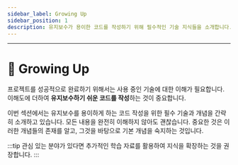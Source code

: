 ```yaml
---
sidebar_label: Growing Up
sidebar_position: 1
description: 유지보수가 용이한 코드를 작성하기 위해 필수적인 기술 지식들을 소개합니다.
---
```


---

# 📖 Growing Up

프로젝트를 성공적으로 완료하기 위해서는 사용 중인 기술에 대한 이해가 필요합니다. 이해도에 더하여 **유지보수하기 쉬운 코드를 작성**하는 것이 중요합니다.

이번 섹션에서는 유지보수를 용이하게 하는 코드 작성을 위한 필수 기술과 개념을 간략히 소개하고 있습니다. 모든 내용을 완전히 이해하지 않아도 괜찮습니다. 중요한 것은 이러한 개념들의 존재를 알고, 그것을 바탕으로 기본 개념을 숙지하는 것입니다.

:::tip
관심 있는 분야가 있다면 추가적인 학습 자료를 활용하여 지식을 확장하는 것을 권장합니다.
:::

<!-- {% content-ref url="ts-skill.md" %}
[ts-skill.md](ts-skill.md)
{% endcontent-ref %}

{% content-ref url="react/" %}
[react](react/)
{% endcontent-ref %}

{% content-ref url="functional.md" %}
[functional.md](functional.md)
{% endcontent-ref %}

{% content-ref url="objective.md" %}
[objective.md](objective.md)
{% endcontent-ref %}

{% content-ref url="console.log-testing/" %}
[console.log-testing](console.log-testing/)
{% endcontent-ref %} -->

